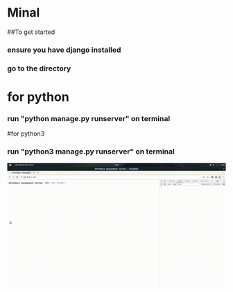 # Minal

##To get started

### ensure you have django installed

### go to the directory
# for python
### run "python manage.py runserver" on terminal

#for python3
### run "python3 manage.py runserver" on terminal

![](https://github.com/piyushyadav0191/Minal/blob/main/simplescreenrecorder-2022-05-11_21.09.56.gif)

